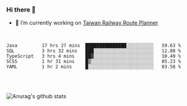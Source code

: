 ### Hi there 👋

- 🔭 I’m currently working on [Taiwan Railway Route Planner](https://github.com/Taiwan-Railway-Route-Planner)

<br/>

<!--START_SECTION:waka-->
```text
Java         17 hrs 27 mins  ███████████████░░░░░░░░░░   59.63 % 
SQL          3 hrs 32 mins   ███░░░░░░░░░░░░░░░░░░░░░░   12.08 % 
TypeScript   3 hrs 4 mins    ██▓░░░░░░░░░░░░░░░░░░░░░░   10.49 % 
SCSS         1 hr 31 mins    █▒░░░░░░░░░░░░░░░░░░░░░░░   05.23 % 
YAML         1 hr 2 mins     █░░░░░░░░░░░░░░░░░░░░░░░░   03.58 % 
```
<!--END_SECTION:waka-->

<br/>
<br/>

![Anurag's github stats](https://github-readme-stats.vercel.app/api?username=DepickereSven&show_icons=true&theme=tokyonight)



<!--
**DepickereSven/DepickereSven** is a ✨ _special_ ✨ repository because its `README.md` (this file) appears on your GitHub profile.

Here are some ideas to get you started:

- 🔭 I’m currently working on ...
- 🌱 I’m currently learning ...
- 👯 I’m looking to collaborate on ...
- 🤔 I’m looking for help with ...
- 💬 Ask me about ...
- 📫 How to reach me: ...
- 😄 Pronouns: ...
- ⚡ Fun fact: ...
-->
